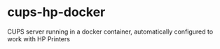 # cups-hp-docker
CUPS server running in a docker container, automatically configured to work with HP Printers
